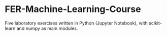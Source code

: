 # FER-Machine-Learning-Course
Five laboratory exercises written in Python (Jupyter Notebook), with scikit-learn and numpy as main modules.
